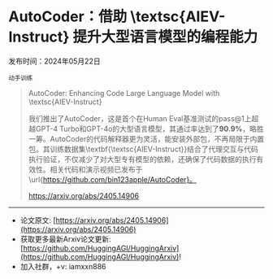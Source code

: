 # AutoCoder：借助 \textsc{AIEV-Instruct} 提升大型语言模型的编程能力
发布时间：2024年05月22日

`动手训练`
> AutoCoder: Enhancing Code Large Language Model with \textsc{AIEV-Instruct}
>
> 我们推出了AutoCoder，这是首个在Human Eval基准测试的pass@1上超越GPT-4 Turbo和GPT-4o的大型语言模型，其通过率达到了$\mathbf{90.9\%}$，略胜一筹。AutoCoder的代码解释器更为灵活，能安装外部包，不再局限于内置包。其训练数据集\textbf{\textsc{AIEV-Instruct}}结合了代理交互与代码执行验证，不仅减少了对大型专有模型的依赖，还确保了代码数据的执行有效性。相关代码和演示视频已发布于\url{https://github.com/bin123apple/AutoCoder}。
>
> https://arxiv.org/abs/2405.14906


<hr />

- 论文原文: [https://arxiv.org/abs/2405.14906](https://arxiv.org/abs/2405.14906)
- 获取更多最新Arxiv论文更新: [https://github.com/HuggingAGI/HuggingArxiv](https://github.com/HuggingAGI/HuggingArxiv)!
- 加入社群，+v: iamxxn886